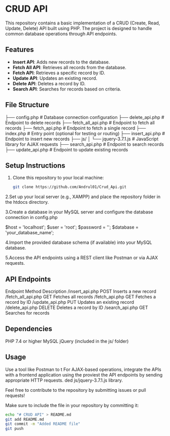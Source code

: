 # CRUD API

This repository contains a basic implementation of a CRUD (Create, Read, Update, Delete) API built using PHP. The project is designed to handle common database operations through API endpoints.

## Features

- **Insert API**: Adds new records to the database.
- **Fetch All API**: Retrieves all records from the database.
- **Fetch API**: Retrieves a specific record by ID.
- **Update API**: Updates an existing record.
- **Delete API**: Deletes a record by ID.
- **Search API**: Searches for records based on criteria.

## File Structure

├── config.php # Database connection configuration
├── delete_api.php # Endpoint to delete records
├── fetch_all_api.php # Endpoint to fetch all records
├── fetch_api.php # Endpoint to fetch a single record
├── index.php # Entry point (optional for testing or routing)
├── insert_api.php # Endpoint to insert new records 
├── js/
│ └── jquery-3.7.1.js # JavaScript library for AJAX requests 
├── search_api.php # Endpoint to search records 
├── update_api.php # Endpoint to update existing records


## Setup Instructions

1. Clone this repository to your local machine:
   ```bash
   git clone https://github.com/Andrul01/Crud_Api.git

2.Set up your local server (e.g., XAMPP) and place the repository folder in the htdocs directory.

3.Create a database in your MySQL server and configure the database connection in config.php

$host = 'localhost';
$user = 'root';
$password = '';
$database = 'your_database_name';

4.Import the provided database schema (if available) into your MySQL database.

5.Access the API endpoints using a REST client like Postman or via AJAX requests.

## API Endpoints

Endpoint	           Method	     Description
/insert_api.php	     POST	       Inserts a new record
/fetch_all_api.php	 GET	       Fetches all records
/fetch_api.php	     GET	       Fetches a record by ID
/update_api.php	     PUT	       Updates an existing record
/delete_api.php	     DELETE	     Deletes a record by ID
/search_api.php	     GET	       Searches for records

## Dependencies

PHP 7.4 or higher
MySQL
jQuery (included in the js/ folder)

## Usage
Use a tool like Postman to t
For AJAX-based operations, integrate the APIs with a frontend application using the proviest the API endpoints by sending appropriate HTTP requests. 
ded js/jquery-3.7.1.js library.


Feel free to contribute to the repository by submitting issues or pull requests!

Make sure to include the file in your repository by committing it:

```bash
echo "# CRUD API" > README.md
git add README.md
git commit -m "Added README file"
git push